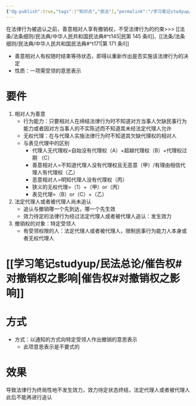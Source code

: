 ```yaml
---
{"dg-publish":true,"tags":["知识点","民法"],"permalink":"/学习笔记studyup/民法总论/效力待定中善意相对人的撤销权/","dgPassFrontmatter":true,"created":"2024-11-17T17:23:10.064+08:00","updated":"2024-11-30T16:51:49.700+08:00"}
---
```


在法律行为被追认之前，善意相对人享有撤销权，不受法律行为的约束>>> [[法条/法条细则/民法典/中华人民共和国民法典#^t145\|民第 145 条Ⅱ]]、[[法条/法条细则/民法典/中华人民共和国民法典#^t171\|第 171 条Ⅱ]]
- 善意相对人有权随时结束等待状态，即得以重新作出是否实施该法律行为的决定
- 性质：一项需受领的意思表示
# 要件
1. 相对人为善意
	- 行为能力：只要相对人在缔结法律行为时不知道对方当事人欠缺民事行为能力或者因对方当事人的不实陈述而不知道其未经法定代理人允许
	- 无权代理：在与代理人实施法律行为时不知道其欠缺代理权的相对人
	- 与表见代理中的区别
		- 代理人无代理权=自始没有代理权（A）+超越代理权（B）+代理权过期 （C）
		- 善意相对人=不知道代理人没有代理权且无恶意（甲）/有理由相信代理人有代理权（乙）
		- 恶意相对人=明知代理人没有代理权（丙） 
		- 狭义的无权代理=（1）+（甲）or（丙）
		- 表见代理=（B）or（C）+（乙）
2. 法定代理人或者被代理人尚未追认
	- 追认与撤销哪一个先到达，哪一个先生效
	- 效力待定的法律行为经过法定代理人或者被代理人追认：发生效力
3. 撤销权的对象：特定受领人
	- 有受领权限的人：法定代理人或者被代理人，限制民事行为能力人本身或者无权代理人
# [[学习笔记studyup/民法总论/催告权#对撤销权之影响\|催告权#对撤销权之影响]]
# 方式
- 方式：以通知的方式向特定受领人作出撤销的意思表示
	- 此项意思表示是不要式的
# 效果
导致法律行为终局性地不发生效力，效力待定状态终结，法定代理人或者被代理人此后不能再进行追认
